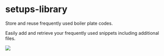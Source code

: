 # setups-library
Store and reuse frequently used boiler plate codes.

Easily add and retrieve your frequently used snippets including additional files.

<img src="image/Snap.PNG">
